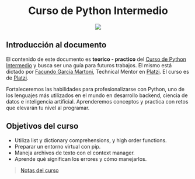 <div align="center">
    <h1>Curso de Python Intermedio</h1>
    <img src="https://imgur.com/7r7WRNl.png" width="">
</div>

## Introducción al documento

El contenido de este documento es **teorico - practico** del [Curso de Python Intermedio](https://platzi.com/cursos/python-intermedio/) y busca ser una guía para futuros trabajos. El mismo está dictado por [Facundo García Martoni](https://platzi.com/profesores/facmartoni/), Technical Mentor en [Platzi](https://platzi.com). El curso es de [Platzi](https://platzi.com).

Fortaleceremos las habilidades para profesionalizarse con Python, uno de los lenguajes más utilizados en el mundo en desarrollo backend, ciencia de datos e inteligencia artificial. Aprenderemos conceptos y practica con retos que elevarán tu nivel al programar.

## Objetivos del curso

- Utiliza list y dictionary comprehensions, y high order functions.
- Preparar un entorno virtual con pip.
- Maneja archivos de texto con el context manager.
- Aprende qué significan los errores y cómo manejarlos.

> [Notas del curso](apuntes.md)
